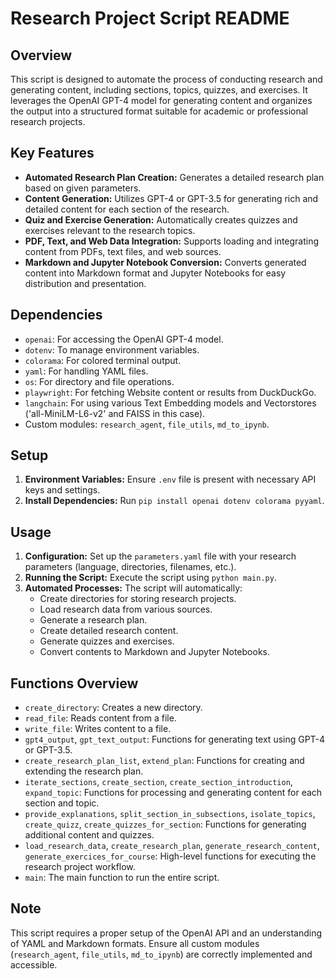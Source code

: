 # Research Project Script README

## Overview

This script is designed to automate the process of conducting research and generating content, including sections, topics, quizzes, and exercises. It leverages the OpenAI GPT-4 model for generating content and organizes the output into a structured format suitable for academic or professional research projects.

## Key Features

- **Automated Research Plan Creation:** Generates a detailed research plan based on given parameters.
- **Content Generation:** Utilizes GPT-4 or GPT-3.5 for generating rich and detailed content for each section of the research.
- **Quiz and Exercise Generation:** Automatically creates quizzes and exercises relevant to the research topics.
- **PDF, Text, and Web Data Integration:** Supports loading and integrating content from PDFs, text files, and web sources.
- **Markdown and Jupyter Notebook Conversion:** Converts generated content into Markdown format and Jupyter Notebooks for easy distribution and presentation.

## Dependencies

- `openai`: For accessing the OpenAI GPT-4 model.
- `dotenv`: To manage environment variables.
- `colorama`: For colored terminal output.
- `yaml`: For handling YAML files.
- `os`: For directory and file operations.
- `playwright`: For fetching Website content or results from DuckDuckGo.
- `langchain`: For using various Text Embedding models and Vectorstores ('all-MiniLM-L6-v2' and FAISS in this case).
- Custom modules: `research_agent`, `file_utils`, `md_to_ipynb`.

## Setup

1. **Environment Variables:** Ensure `.env` file is present with necessary API keys and settings.
2. **Install Dependencies:** Run `pip install openai dotenv colorama pyyaml`.

## Usage

1. **Configuration:** Set up the `parameters.yaml` file with your research parameters (language, directories, filenames, etc.).
2. **Running the Script:** Execute the script using `python main.py`.
3. **Automated Processes:** The script will automatically:
   - Create directories for storing research projects.
   - Load research data from various sources.
   - Generate a research plan.
   - Create detailed research content.
   - Generate quizzes and exercises.
   - Convert contents to Markdown and Jupyter Notebooks.

## Functions Overview

- `create_directory`: Creates a new directory.
- `read_file`: Reads content from a file.
- `write_file`: Writes content to a file.
- `gpt4_output`, `gpt_text_output`: Functions for generating text using GPT-4 or GPT-3.5.
- `create_research_plan_list`, `extend_plan`: Functions for creating and extending the research plan.
- `iterate_sections`, `create_section`, `create_section_introduction`, `expand_topic`: Functions for processing and generating content for each section and topic.
- `provide_explanations`, `split_section_in_subsections`, `isolate_topics`, `create_quizz`, `create_quizzes_for_section`: Functions for generating additional content and quizzes.
- `load_research_data`, `create_research_plan`, `generate_research_content`, `generate_exercices_for_course`: High-level functions for executing the research project workflow.
- `main`: The main function to run the entire script.

## Note

This script requires a proper setup of the OpenAI API and an understanding of YAML and Markdown formats. Ensure all custom modules (`research_agent`, `file_utils`, `md_to_ipynb`) are correctly implemented and accessible.